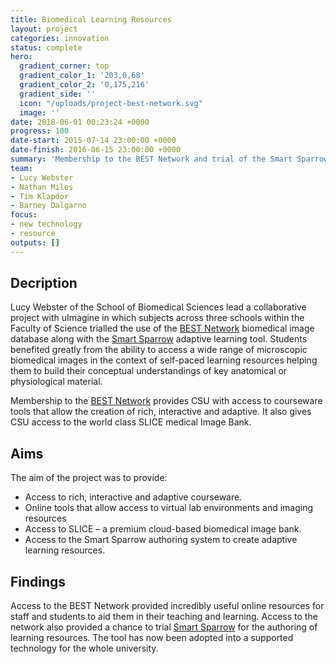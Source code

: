 ```yaml
---
title: Biomedical Learning Resources
layout: project
categories: innovation
status: complete
hero:
  gradient_corner: top
  gradient_color_1: '203,0,68'
  gradient_color_2: '0,175,216'
  gradient_side: ''
  icon: "/uploads/project-best-network.svg"
  image: ''
date: 2018-06-01 00:23:24 +0000
progress: 100
date-start: 2015-07-14 23:00:00 +0000
date-finish: 2016-06-15 23:00:00 +0000
summary: 'Membership to the BEST Network and trial of the Smart Sparrow learning tool. '
team:
- Lucy Webster
- Nathan Miles
- Tim Klapdor
- Barney Dalgarno
focus:
- new technology
- resource
outputs: []
---
```

## Decription

Lucy Webster of the School of Biomedical Sciences lead a collaborative project with uImagine in which subjects across three schools within the Faculty of Science trialled the use of the [BEST Network](https://www.best.edu.au/) biomedical image database along with the [Smart Sparrow](https://www.smartsparrow.com/) adaptive learning tool. Students benefited greatly from the ability to access a wide range of microscopic biomedical images in the context of self-paced learning resources helping them to build their conceptual understandings of key anatomical or physiological material.

Membership to the [BEST Network](https://www.best.edu.au/) provides CSU with access to courseware tools that allow the creation of rich, interactive and adaptive. It also gives CSU access to the world class SLICE medical Image Bank.

## Aims

The aim of the project was to provide:

* Access to rich, interactive and adaptive courseware.
* Online tools that allow access to virtual lab environments and imaging resources
* Access to SLICE – a premium cloud-based biomedical image bank.
* Access to the Smart Sparrow authoring system to create adaptive learning resources.

## Findings

Access to the BEST Network provided incredibly useful online resources for staff and students to aid them in their teaching and learning. Access to the network also provided a chance to trial [Smart Sparrow](https://www.smartsparrow.com/) for the authoring of learning resources. The tool has now been adopted into a supported technology for the whole university.
